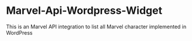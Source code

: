 # Marvel-Api-Wordpress-Widget
This is an Marvel API integration to list all Marvel character implemented in WordPress 
